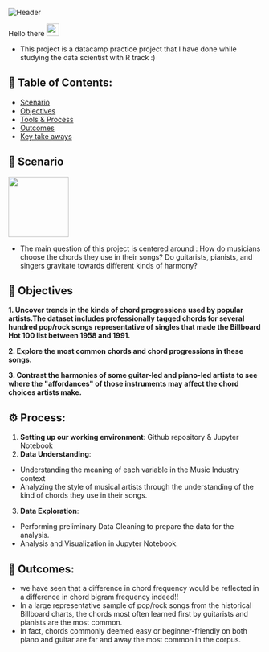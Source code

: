 ![Header](https://img.freepik.com/vector-gratis/fondo-notas-ondas-sonido-pentagrama-musical_1017-33911.jpg?w=2000)

Hello there <img src="https://media.giphy.com/media/hvRJCLFzcasrR4ia7z/giphy.gif" width="25px"> 
*  This project is a datacamp practice project that I have done while studying the data scientist with R track :)

## 📖 Table of Contents:
* [Scenario](https://github.com/AishaAhmedToulba/Wrangling-and-visualizing-Musical-data#-scenario-)
* [Objectives](https://github.com/AishaAhmedToulba/Wrangling-and-visualizing-Musical-data#-objectives-)
* [Tools & Process](https://github.com/AishaAhmedToulba/Wrangling-and-visualizing-Musical-data#-tools-)
* [Outcomes](https://github.com/AishaAhmedToulba/Wrangling-and-visualizing-Musical-data#-outcomes-) 
* [Key take aways](https://github.com/AishaAhmedToulba/Wrangling-and-visualizing-Musical-data#-keystakeaway-) 

## 👀 Scenario

<img src="https://www.referenceforbusiness.com/photos/planning-234.jpg" width="120px">

- The main question of this project is centered around :  How do musicians choose the chords they use in their songs? Do guitarists, pianists, and singers gravitate towards different kinds of harmony?

## 🎯 Objectives  

**1. Uncover trends in the kinds of chord progressions used by popular artists.The dataset includes professionally tagged chords for several hundred pop/rock songs representative of singles that made the Billboard Hot 100 list between 1958 and 1991.**

**2. Explore the most common chords and chord progressions in these songs.**

**3. Contrast the harmonies of some guitar-led and piano-led artists to see where the "affordances" of those instruments may affect the chord choices artists make.**
 
 
 ## ⚙️ Process:
 
 1. **Setting up our working environment**: Github repository & Jupyter Notebook 
 2. **Data  Understanding**:
 - Understanding the meaning of each variable in the Music Industry context 
 - Analyzing the style of musical artists through the understanding of the kind of chords they use in their songs.
 
 3. **Data Exploration**: 
 - Performing preliminary Data Cleaning to prepare the data for the analysis.
  - Analysis and Visualization in Jupyter Notebook.
  
  ## 📌 Outcomes:
  
  - we have seen  that a difference in chord frequency would be reflected in a difference in chord bigram frequency indeed!!
  - In a large representative sample of pop/rock songs from the historical Billboard charts, the chords most often learned first by guitarists and pianists are the most common.
  - In fact, chords commonly deemed easy or beginner-friendly on both piano and guitar are far and away the most common in the corpus.

